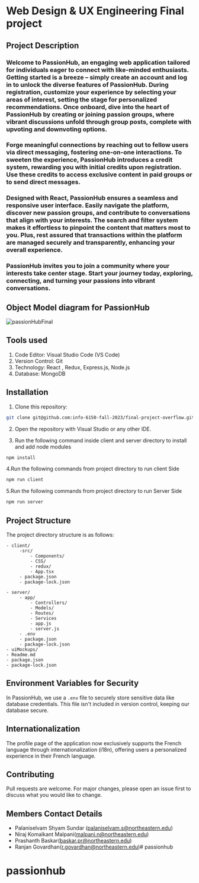 
# Web Design & UX Engineering Final project

## Project Description

### Welcome to PassionHub, an engaging web application tailored for individuals eager to connect with like-minded enthusiasts. Getting started is a breeze – simply create an account and log in to unlock the diverse features of PassionHub. During registration, customize your experience by selecting your areas of interest, setting the stage for personalized recommendations. Once onboard, dive into the heart of PassionHub by creating or joining passion groups, where vibrant discussions unfold through group posts, complete with upvoting and downvoting options.

### Forge meaningful connections by reaching out to fellow users via direct messaging, fostering one-on-one interactions. To sweeten the experience, PassionHub introduces a credit system, rewarding you with initial credits upon registration. Use these credits to access exclusive content in paid groups or to send direct messages.

### Designed with React, PassionHub ensures a seamless and responsive user interface. Easily navigate the platform, discover new passion groups, and contribute to conversations that align with your interests. The search and filter system makes it effortless to pinpoint the content that matters most to you. Plus, rest assured that transactions within the platform are managed securely and transparently, enhancing your overall experience.

### PassionHub invites you to join a community where your interests take center stage. Start your journey today, exploring, connecting, and turning your passions into vibrant conversations.

## Object Model diagram for PassionHub

![passionHubFinal](https://github.com/info-6150-fall-2023/final-project-overflow/assets/145076344/d2f6ec5c-ef39-4352-9b5d-ff5a391095de)

## Tools used

1. Code Editor: Visual Studio Code (VS Code)
2. Version Control: Git
3. Technology: React , Redux, Express.js, Node.js 
4. Database: MongoDB

## Installation

1. Clone this repository:

```bash
git clone git@github.com:info-6150-fall-2023/final-project-overflow.git
```

2. Open the repository with Visual Studio or any other IDE.

3. Run the following command inside client and server directory to install and add node modules 

```bash
npm install
```

4.Run the following commands from project directory to run client Side 

```bash
npm run client
```

5.Run the following commands from project directory to run Server Side 

```bash
npm run server
```
## Project Structure

The project directory structure is as follows:

```
- client/
     -src/
         - Components/
         - CSS/
         - redux/
         - App.tsx
     - package.json
     - package-lock.json
   
- server/
     - app/
         - Controllers/
         - Models/
         - Routes/
         - Services
         - app.js
         - server.js
     - .env
     - package.json
     - package-lock.json
- uiMockups/
- Readme.md
- package.json
- package-lock.json
```

## Environment Variables for Security

In PassionHub, we use a `.env` file to securely store sensitive data like database credentials. This file isn't included in version control, keeping our database secure.

## Internationalization 

The profile page of the application now exclusively supports the French language through internationalization (i18n), offering users a personalized experience in their French language.

## Contributing

Pull requests are welcome. For major changes, please open an issue first
to discuss what you would like to change.


## Members Contact Details

- Palaniselvam Shyam Sundar (palaniselvam.s@northeastern.edu) 
- Niraj Komalkant Malpani(malpani.n@northeastern.edu)
- Prashanth Baskar(baskar.pr@northeastern.edu)
- Ranjan Govardhan(r.govardhan@northeastern.edu)# passionhub
# passionhub
